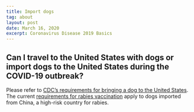 ```yaml
---
title: Import dogs
tag: about
layout: post
date: March 16, 2020
excerpt: Coronavirus Disease 2019 Basics
---
```

 
 <h2>Can I travel to the United States with dogs or import dogs to the United States during the COVID-19 outbreak?</h2>

Please refer to <a href="https://www.cdc.gov/importation/bringing-an-animal-into-the-united-states/index.html" target="_blank"> CDC’s requirements for bringing a dog to the United States</a>. The current <a href="https://www.cdc.gov/importation/bringing-an-animal-into-the-united-states/rabies-vaccine.html" target="_blank">requirements for rabies vaccination</a> apply to dogs imported from China, a high-risk country for rabies.
